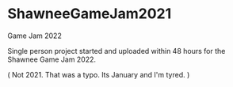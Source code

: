 # ShawneeGameJam2021
Game Jam 2022

Single person project started and uploaded within 48 hours for the Shawnee Game Jam 2022.

( Not 2021. That was a typo. Its January and I'm tyred. )
